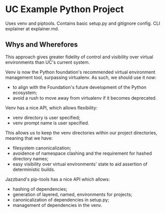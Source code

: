 # UC Example Python Project

Uses venv and piptools. Contains basic setup.py and gitignore config. CLI explainer at
explainer.md.

## Whys and Wherefores
This approach gives greater fidelity of control and visibility over virtual
environments than UC's current system.

Venv is now the Python foundation's recommended virtual environment management
tool, surpassing virtualenv. As such, we should use it now:
- to align with the Foundation's future development of the Python ecosystem;
- avoid a rush to move away from virtualenv if it becomes deprecated.

Venv has a nice API, which allows flexibility:
- venv directory is user specified; 
- venv prompt name is user specified.

This allows us to keep the venv directories within our project directories,
meaning that we have:
- filesystem canonicalization;
- avoidence of namespace clashing and the requirement for hashed directory
  names;
- easy visibility over virtual environments' state to aid assertion of
  deterministic builds.

Jazzband's pip-tools has a nice API which allows:
- hashing of dependencies;
- generation of layered, named, environments for projects;
- canonicalization of dependencies in setup.py;
- management of dependencies in the venv.


